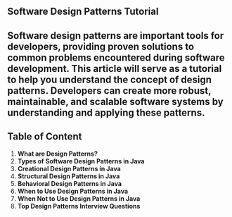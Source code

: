 ## **Software Design Patterns Tutorial**

**Software design patterns** are important tools for developers, providing proven solutions to common problems encountered during software development. This article will serve as a tutorial to help you understand the concept of design patterns. Developers can create more robust, maintainable, and scalable software systems by understanding and applying these patterns.
---

## **Table of Content**

1. **What are Design Patterns?**
2. **Types of Software Design Patterns in Java**
3. **Creational Design Patterns in Java**
4. **Structural Design Patterns in Java**
5. **Behavioral Design Patterns in Java**
6. **When to Use Design Patterns in Java**
7. **When Not to Use Design Patterns in Java**
8. **Top Design Patterns Interview Questions**


